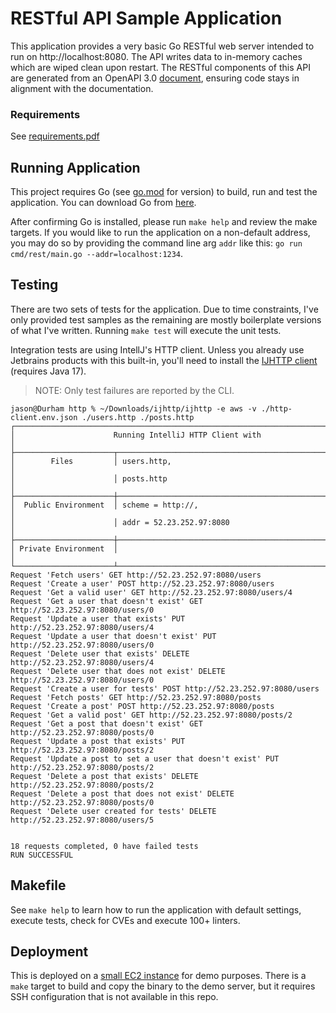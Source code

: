 # RESTful API Sample Application

This application provides a very basic Go RESTful web server intended to run on http://localhost:8080. The API writes data to in-memory caches which are wiped clean upon restart. The RESTful components of this API are generated from an OpenAPI 3.0 [document](docs/openapi.json), ensuring code stays in alignment with the documentation.

### Requirements

See [requirements.pdf](docs/requirements.pdf)

## Running Application
This project requires Go (see [go.mod](go.mod) for version) to build, run and test the application. You can download Go from [here](https://go.dev/dl/).

After confirming Go is installed, please run `make help` and review the make targets.  If you would like to run the application on a non-default address, you may do so by providing the command line arg `addr` like this: `go run cmd/rest/main.go --addr=localhost:1234`.

## Testing

There are two sets of tests for the application.  Due to time constraints, I've only provided test samples as the remaining are mostly boilerplate versions of what I've written.  Running `make test` will execute the unit tests.

Integration tests are using IntellJ's HTTP client.  Unless you already use Jetbrains products with this built-in, you'll need to install the [IJHTTP client](https://www.jetbrains.com/ijhttp/download) (requires Java 17).

> NOTE: Only test failures are reported by the CLI.

```
jason@Durham http % ~/Downloads/ijhttp/ijhttp -e aws -v ./http-client.env.json ./users.http ./posts.http
┌─────────────────────────────────────────────────────────────────────────────┐
│                      Running IntelliJ HTTP Client with                      │
├──────────────────────┬──────────────────────────────────────────────────────┤
│        Files         │ users.http,                                          │
│                      │ posts.http                                           │
├──────────────────────┼──────────────────────────────────────────────────────┤
│  Public Environment  │ scheme = http://,                                    │
│                      │ addr = 52.23.252.97:8080                             │
├──────────────────────┼──────────────────────────────────────────────────────┤
│ Private Environment  │                                                      │
└──────────────────────┴──────────────────────────────────────────────────────┘
Request 'Fetch users' GET http://52.23.252.97:8080/users
Request 'Create a user' POST http://52.23.252.97:8080/users
Request 'Get a valid user' GET http://52.23.252.97:8080/users/4
Request 'Get a user that doesn't exist' GET http://52.23.252.97:8080/users/0
Request 'Update a user that exists' PUT http://52.23.252.97:8080/users/4
Request 'Update a user that doesn't exist' PUT http://52.23.252.97:8080/users/0
Request 'Delete user that exists' DELETE http://52.23.252.97:8080/users/4
Request 'Delete user that does not exist' DELETE http://52.23.252.97:8080/users/0
Request 'Create a user for tests' POST http://52.23.252.97:8080/users
Request 'Fetch posts' GET http://52.23.252.97:8080/posts
Request 'Create a post' POST http://52.23.252.97:8080/posts
Request 'Get a valid post' GET http://52.23.252.97:8080/posts/2
Request 'Get a post that doesn't exist' GET http://52.23.252.97:8080/posts/0
Request 'Update a post that exists' PUT http://52.23.252.97:8080/posts/2
Request 'Update a post to set a user that doesn't exist' PUT http://52.23.252.97:8080/posts/2
Request 'Delete a post that exists' DELETE http://52.23.252.97:8080/posts/2
Request 'Delete a post that does not exist' DELETE http://52.23.252.97:8080/posts/0
Request 'Delete user created for tests' DELETE http://52.23.252.97:8080/users/5


18 requests completed, 0 have failed tests
RUN SUCCESSFUL
```

## Makefile

See `make help` to learn how to run the application with default settings, execute tests, check for CVEs and execute 100+ linters.

## Deployment

This is deployed on a [small EC2 instance](http://52.23.252.97:8080/users) for demo purposes.  There is a `make` target to build and copy the binary to the demo server, but it requires SSH configuration that is not available in this repo.
